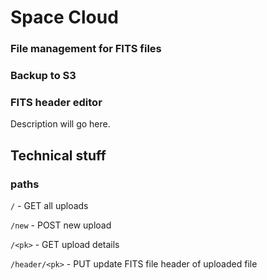 # Space Cloud
### File management for FITS files
### Backup to S3
### FITS header editor

Description will go here.

## Technical stuff

### paths

`/` - GET all uploads

`/new` - POST new upload

`/<pk>` - GET upload details

`/header/<pk>` - PUT update FITS file header of uploaded file
